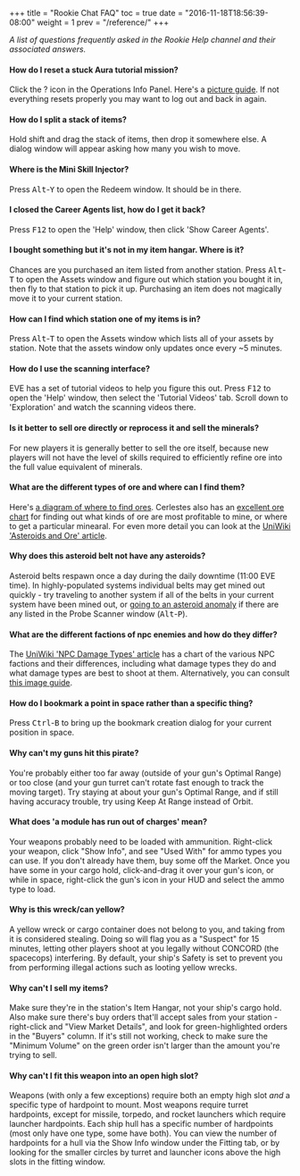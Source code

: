 +++
title = "Rookie Chat FAQ"
toc = true
date = "2016-11-18T18:56:39-08:00"
weight = 1
prev = "/reference/"
+++

*A list of questions frequently asked in the Rookie Help channel
and their associated answers.*

#### How do I reset a stuck Aura tutorial mission?

Click the ? icon in the Operations Info Panel. Here's a [picture guide](/images/reset-aura.png).
If not everything resets properly you may want to log out and back in again.

#### How do I split a stack of items?

Hold shift and drag the stack of items, then drop it somewhere else. A dialog window
will appear asking how many you wish to move.

#### Where is the Mini Skill Injector?

Press <kbd>Alt</kbd>-<kbd>Y</kbd> to open the Redeem window. It should be in there.

#### I closed the Career Agents list, how do I get it back?

Press <kbd>F12</kbd> to open the 'Help' window, then click 'Show Career Agents'.

#### I bought something but it's not in my item hangar. Where is it?

Chances are you purchased an item listed from another station. Press
<kbd>Alt</kbd>-<kbd>T</kbd> to open the Assets window and figure out which station
you bought it in, then fly to that station to pick it up. Purchasing an item does
not magically move it to your current station.

#### How can I find which station one of my items is in?

Press <kbd>Alt</kbd>-<kbd>T</kbd> to open the Assets window which lists all of your assets
by station. Note that the assets window only updates once every ~5 minutes.

#### How do I use the scanning interface?

EVE has a set of tutorial videos to help you figure this out. Press <kbd>F12</kbd> to
open the 'Help' window, then select the 'Tutorial Videos' tab. Scroll down to 'Exploration'
and watch the scanning videos there.

#### Is it better to sell ore directly or reprocess it and sell the minerals?

For new players it is generally better to sell the ore itself, because new players
will not have the level of skills required to efficiently refine ore into the full
value equivalent of minerals.

#### What are the different types of ore and where can I find them?

Here's [a diagram of where to find ores](/images/empireore.png). Cerlestes also has an [excellent ore chart](http://ore.cerlestes.de/#site:ore) for finding
out what kinds of ore are most profitable to mine, or where to get a particular minearal. For even
more detail you can look at the
[UniWiki 'Asteroids and Ore' article](http://wiki.eveuniversity.org/Asteroids_and_Ore).

#### Why does this asteroid belt not have any asteroids?

Asteroid belts respawn once a day during the daily downtime (11:00 EVE time). In
highly-populated systems individual belts may get mined out quickly - try traveling
to another system if all of the belts in your current system have been mined out,
or [going to an asteroid anomaly](https://i.imgur.com/CSMNCc7.png) if there are any
listed in the Probe Scanner window (<kbd>Alt</kbd>-<kbd>P</kbd>).

#### What are the different factions of npc enemies and how do they differ?

The [UniWiki 'NPC Damage Types' article](http://wiki.eveuniversity.org/NPC_Damage_Types)
has a chart of the various NPC factions and their differences, including what damage types
they do and what damage types are best to shoot at them. Alternatively, you can consult
[this image guide](https://i.imgur.com/oRFky7H.png).

#### How do I bookmark a point in space rather than a specific thing?

Press <kbd>Ctrl</kbd>-<kbd>B</kbd> to bring up the bookmark creation dialog for your
current position in space.

#### Why can't my guns hit this pirate?

You're probably either too far away (outside of your gun's Optimal Range)
or too close (and your gun turret can't rotate fast enough to track the
moving target). Try staying at about your gun's Optimal Range, and if
still having accuracy trouble, try using Keep At Range instead of Orbit.

#### What does 'a module has run out of charges' mean?

Your weapons probably need to be loaded with ammunition. Right-click your weapon, click "Show Info", and see "Used With" for ammo types you can use. If you don't already have them, buy some off the Market. Once you have some in your cargo hold, click-and-drag it over your gun's icon,
or while in space, right-click the gun's icon in your HUD and select the ammo type to load.

#### Why is this wreck/can yellow?

A yellow wreck or cargo container does not belong to you, and taking from it is considered stealing. Doing so will flag you as a "Suspect" for 15 minutes, letting other players shoot at you legally
without CONCORD (the spacecops) interfering. By default, your ship's Safety is set to prevent you
from performing illegal actions such as looting yellow wrecks.

#### Why can't I sell my items?

Make sure they're in the station's Item Hangar, not your ship's cargo hold. Also make sure there's buy orders that'll accept sales from your station -
right-click and "View Market Details", and look for green-highlighted orders
in the "Buyers" column. If it's still not working, check to make sure the
"Minimum Volume" on the green order isn't larger than the amount you're trying to sell.

#### Why can't I fit this weapon into an open high slot?

Weapons (with only a few exceptions) require both an empty high slot *and* a specific type
of hardpoint to mount. Most weapons require turret hardpoints, except for missile, torpedo,
and rocket launchers which require launcher hardpoints. Each ship hull has a specific number
of hardpoints (most only have one type, some have both). You can view the number of hardpoints
for a hull via the Show Info window under the Fitting tab, or by looking for the smaller circles
by turret and launcher icons above the high slots in the fitting window.